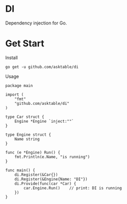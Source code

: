 # DI
Dependency injection for Go.
# Get Start
Install
```shell
go get -u github.com/asktable/di
```
Usage
```golang
package main

import (
    "fmt"
    "github.com/asktable/di"
)

type Car struct {
    Engine *Engine `inject:""`
}

type Engine struct {
    Name string
}

func (e *Engine) Run() {
    fmt.Println(e.Name, "is running")
}

func main() {
    di.Register(&Car{})
    di.Register(&Engine{Name: "DI"})
    di.Provide(func(car *Car) {
        car.Engine.Run()    // print: DI is running 
    })
}
```